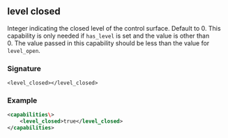 ## level closed

Integer indicating the closed level of the control surface. Default to 0. This capability is only needed if `has_level` is set and the value is other than 0. The value passed in this capability should be less than the value for `level_open`.


### Signature

`<level_closed></level_closed>`


### Example

```xml
<capabilities\>
    <level_closed>true</level_closed>
</capabilities>
```
